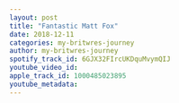 ```yaml
---
layout: post
title: "Fantastic Matt Fox"
date: 2018-12-11
categories: my-britwres-journey
author: my-britwres-journey
spotify_track_id: 6GJX32FIrcUKDquMvymQIJ
youtube_video_id: 
apple_track_id: 1000485023895
youtube_metadata: 
---
```

